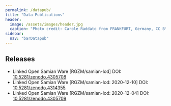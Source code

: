 ```yaml
---
permalink: /datapub/
title: "Data Publications"
header:
  image: /assets/images/header.jpg
  caption: "Photo credit: Carole Raddato from FRANKFURT, Germany, CC BY-SA 2.0, via [**Wikimedia Commons**](https://commons.wikimedia.org/wiki/File:Terra_sigillata,_Gallo-Roman_Museum_of_Tongeren,_Belgium_(27032316984).jpg)"
sidebar:
  nav: "barDatapub"
---
```


## Releases

-   Linked Open Samian Ware [RGZM/samian-lod] DOI: [10.5281/zenodo.4305708](https://doi.org/10.5281/zenodo.4305708)
-   Linked Open Samian Ware [RGZM/samian-lod: 2020-12-10] DOI: [10.5281/zenodo.4314355](https://doi.org/10.5281/zenodo.4314355)
-   Linked Open Samian Ware [RGZM/samian-lod: 2020-12-04] DOI: [10.5281/zenodo.4305709](https://doi.org/10.5281/zenodo.4305709)
